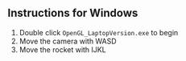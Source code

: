 ## Instructions for Windows

1. Double click `OpenGL_LaptopVersion.exe` to begin
2. Move the camera with WASD
3. Move the rocket with IJKL
